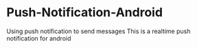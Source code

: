 # Push-Notification-Android
Using push notification to send messages
This is a realtime push notification for android 
